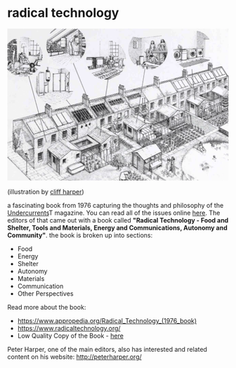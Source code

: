 # radical technology

<img src="resources/img/radical-technology-cliff-harper.png"/>

(illustration by [cliff harper](https://en.wikipedia.org/wiki/Clifford_Harper))

a fascinating book from 1976 capturing the thoughts and philosophy of the
[Undercurrents](<https://en.wikipedia.org/wiki/Undercurrents_(magazine)>)T magazine.
You can read all of the issues online
[here](https://undercurrents1972.wordpress.com/contents/). The editors of that
came out with a book called **"Radical Technology - Food and Shelter, Tools and Materials, Energy and Communications, Autonomy and Community"**. the book is broken up into sections:

- Food
- Energy
- Shelter
- Autonomy
- Materials
- Communication
- Other Perspectives

Read more about the book:

- https://www.appropedia.org/Radical_Technology_(1976_book)
- https://www.radicaltechnology.org/
- Low Quality Copy of the Book - [here](https://wiki.opensourceecology.org/wiki/File:RadicalTechnology_-_microfiche.pdf)

Peter Harper, one of the main editors, also has interested and related content on his website: http://peterharper.org/
